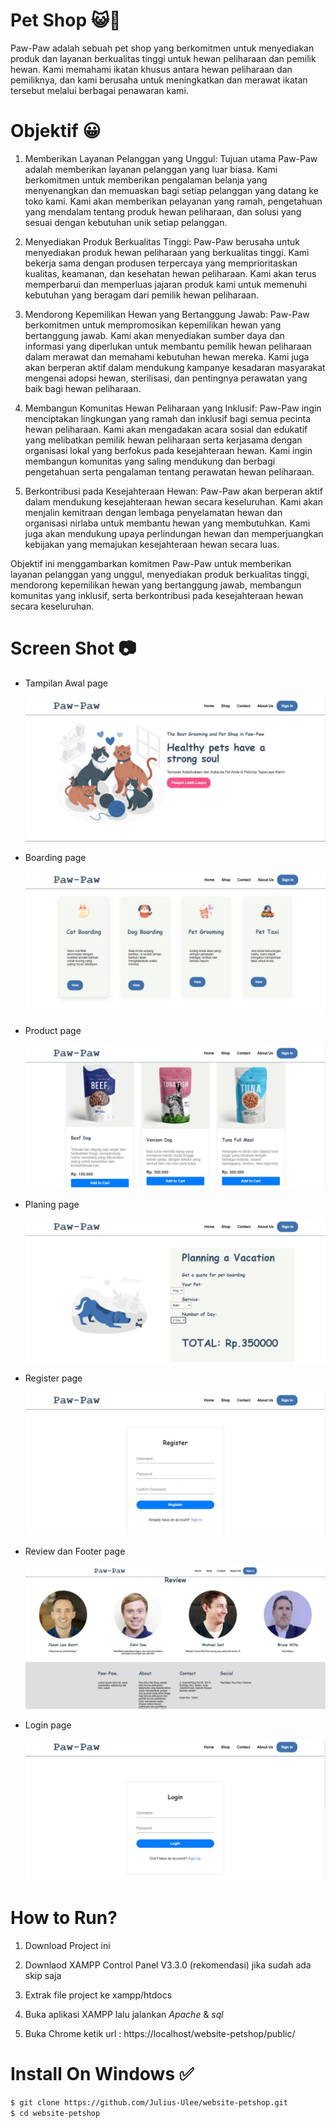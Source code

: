 # Pet Shop 😺🐶

Paw-Paw adalah sebuah pet shop yang berkomitmen untuk menyediakan produk dan layanan berkualitas tinggi untuk hewan peliharaan dan pemilik hewan. Kami memahami ikatan khusus antara hewan peliharaan dan pemiliknya, dan kami berusaha untuk meningkatkan dan merawat ikatan tersebut melalui berbagai penawaran kami.

# Objektif 😀

1. Memberikan Layanan Pelanggan yang Unggul: Tujuan utama Paw-Paw adalah memberikan layanan pelanggan yang luar biasa. Kami berkomitmen untuk memberikan pengalaman belanja yang menyenangkan dan memuaskan bagi setiap pelanggan yang datang ke toko kami. Kami akan memberikan pelayanan yang ramah, pengetahuan yang mendalam tentang produk hewan peliharaan, dan solusi yang sesuai dengan kebutuhan unik setiap pelanggan.

2. Menyediakan Produk Berkualitas Tinggi: Paw-Paw berusaha untuk menyediakan produk hewan peliharaan yang berkualitas tinggi. Kami bekerja sama dengan produsen terpercaya yang memprioritaskan kualitas, keamanan, dan kesehatan hewan peliharaan. Kami akan terus memperbarui dan memperluas jajaran produk kami untuk memenuhi kebutuhan yang beragam dari pemilik hewan peliharaan.

3. Mendorong Kepemilikan Hewan yang Bertanggung Jawab: Paw-Paw berkomitmen untuk mempromosikan kepemilikan hewan yang bertanggung jawab. Kami akan menyediakan sumber daya dan informasi yang diperlukan untuk membantu pemilik hewan peliharaan dalam merawat dan memahami kebutuhan hewan mereka. Kami juga akan berperan aktif dalam mendukung kampanye kesadaran masyarakat mengenai adopsi hewan, sterilisasi, dan pentingnya perawatan yang baik bagi hewan peliharaan.

4. Membangun Komunitas Hewan Peliharaan yang Inklusif: Paw-Paw ingin menciptakan lingkungan yang ramah dan inklusif bagi semua pecinta hewan peliharaan. Kami akan mengadakan acara sosial dan edukatif yang melibatkan pemilik hewan peliharaan serta kerjasama dengan organisasi lokal yang berfokus pada kesejahteraan hewan. Kami ingin membangun komunitas yang saling mendukung dan berbagi pengetahuan serta pengalaman tentang perawatan hewan peliharaan.

5. Berkontribusi pada Kesejahteraan Hewan: Paw-Paw akan berperan aktif dalam mendukung kesejahteraan hewan secara keseluruhan. Kami akan menjalin kemitraan dengan lembaga penyelamatan hewan dan organisasi nirlaba untuk membantu hewan yang membutuhkan. Kami juga akan mendukung upaya perlindungan hewan dan memperjuangkan kebijakan yang memajukan kesejahteraan hewan secara luas.

Objektif ini menggambarkan komitmen Paw-Paw untuk memberikan layanan pelanggan yang unggul, menyediakan produk berkualitas tinggi, mendorong kepemilikan hewan yang bertanggung jawab, membangun komunitas yang inklusif, serta berkontribusi pada kesejahteraan hewan secara keseluruhan.

# Screen Shot 📷
* Tampilan Awal page

   <img src="./report/tampilan.jpg" alt="drawing" width="auto"/>

* Boarding page

   <img src="./report/boarding.jpg" alt="drawing" width="auto"/>

* Product page

   <img src="./report/product.jpg" alt="drawing" width="auto"/>

* Planing page

   <img src="./report/planning.jpg" alt="drawing" width="auto"/>

* Register page

   <img src="./report/register.jpg" alt="drawing" width="auto"/>

* Review dan Footer page

   <img src="./report/reviewdanfooter.jpg" alt="drawing" width="auto"/>

* Login page

   <img src="./report/login.jpg" alt="drawing" width="auto"/>
   
   
# How to Run?

1. Download Project ini

2. Downlaod XAMPP Control Panel V3.3.0 (rekomendasi) jika sudah ada skip saja

3. Extrak file project ke xampp/htdocs

4. Buka aplikasi XAMPP lalu jalankan *Apache* & *sql*

5. Buka Chrome ketik url : https://localhost/website-petshop/public/

# Install On Windows ✅
```bash
$ git clone https://github.com/Julius-Ulee/website-petshop.git
$ cd website-petshop
```
